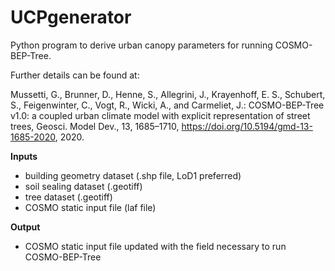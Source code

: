 # UCPgenerator

Python program to derive urban canopy parameters for running COSMO-BEP-Tree.

Further details can be found at:

Mussetti, G., Brunner, D., Henne, S., Allegrini, J., Krayenhoff, E. S., Schubert, S., Feigenwinter, C., Vogt, R., Wicki, A., and Carmeliet, J.: COSMO-BEP-Tree v1.0: a coupled urban climate model with explicit representation of street trees, Geosci. Model Dev., 13, 1685–1710, https://doi.org/10.5194/gmd-13-1685-2020, 2020.


**Inputs**

- building geometry dataset (.shp file, LoD1 preferred)
- soil sealing dataset (.geotiff)
- tree dataset (.geotiff)
- COSMO static input file (laf file)

**Output**
- COSMO static input file updated with the field necessary to run COSMO-BEP-Tree
